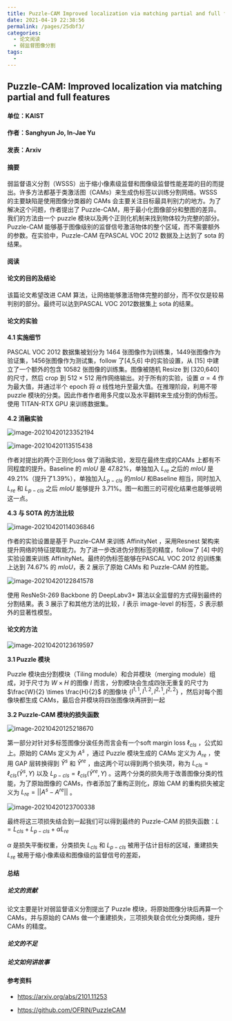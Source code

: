 ```yaml
---
title: Puzzle-CAM Improved localization via matching partial and full features
date: 2021-04-19 22:38:56
permalink: /pages/25dbf3/
categories:
  - 论文阅读
  - 弱监督图像分割
tags:
  - 
---
```

## Puzzle-CAM: Improved localization via matching partial and full features

#### 单位：KAIST

#### 作者：Sanghyun Jo, In-Jae Yu

#### 发表：Arxiv

#### 摘要

弱监督语义分割（WSSS）出于缩小像素级监督和图像级监督性能差距的目的而提出。许多方法都基于类激活图（CAMs）来生成伪标签以训练分割网络。WSSS 的主要缺陷是使用图像分类器的 CAMs 会主要关注目标最具判别力的地方。为了解决这个问题，作者提出了 Puzzle-CAM，用于最小化图像部分和整图的差异。我们的方法由一个 puzzle 模块以及两个正则化机制来找到物体较为完整的部分。Puzzle-CAM 能够基于图像级别的监督信号激活物体的整个区域，而不需要额外的参数。在实验中，Puzzle-CAM 在PASCAL VOC 2012 数据及上达到了 sota 的结果。

#### 阅读

#### 论文的目的及结论

该篇论文希望改进 CAM 算法，让网络能够激活物体完整的部分，而不仅仅是较易判别的部分。最终可以达到PASCAL VOC 2012数据集上 sota 的结果。

#### 论文的实验

**4.1 实施细节**

PASCAL VOC 2012 数据集被划分为 1464 张图像作为训练集，1449张图像作为验证集，1456张图像作为测试集，follow 了[4,5,6] 中的实验设置，从 [15] 中建立了一个额外的包含 10582 张图像的训练集。图像被随机 Resize 到 [320,640] 的尺寸，然后 crop 到 $512\times512$ 用作网络输出。对于所有的实验，设置 $\alpha=4$ 作为最大值，并通过半个 epoch 将 $\alpha$ 线性地升至最大值。在推理阶段，利用不带 puzzle 模块的分类。因此作者作者用多尺度以及水平翻转来生成分割的伪标签。使用 TITAN-RTX GPU 来训练数据集。

**4.2 消融实验**

![image-20210420123352194](https://muyun-blog-pic.oss-cn-shanghai.aliyuncs.com/picgo/image-20210420123352194.png)

![image-20210420113515438](https://muyun-blog-pic.oss-cn-shanghai.aliyuncs.com/picgo/image-20210420113515438.png)

作者对提出的两个正则化loss 做了消融实验，发现在最终生成的CAMs 上都有不同程度的提升。Baseline 的 $mIoU$ 是 47.82%，单独加入 $L_{re}$ 之后的 $mIoU$ 是 49.21%（提升了1.39%），单独加入$L_{p-cls}$ 的$mIoU$ 和Baseline 相当，同时加入 $L_{re}$ 和 $L_{p-cls}$ 之后 $mIoU$ 能够提升 3.71%。图一和图三的可视化结果也能够说明这一点。

**4.3 与 SOTA 的方法比较**

![image-20210420114036846](https://muyun-blog-pic.oss-cn-shanghai.aliyuncs.com/picgo/image-20210420114036846.png)

作者的实验设置是基于 Puzzle-CAM 来训练 AffinityNet ，采用Resnest 架构来提升网络的特征提取能力。为了进一步改进伪分割标签的精度，follow了 [4] 中的实验设置来训练 AffinityNet。最终的伪标签能够在PASCAL VOC 2012 的训练集上达到 74.67% 的 $mIoU$，表 2 展示了原始 CAMs 和 Puzzle-CAM 的性能。

![image-20210420122841578](https://muyun-blog-pic.oss-cn-shanghai.aliyuncs.com/picgo/image-20210420122841578.png)

使用 ResNeSt-269 Backbone 的 DeepLabv3+ 算法以全监督的方式得到最终的分割结果。表 3 展示了和其他方法的比较，$I$ 表示 image-level 的标签，$S$ 表示额外的显著性模型。

#### 论文的方法

![image-20210420123619597](https://muyun-blog-pic.oss-cn-shanghai.aliyuncs.com/picgo/image-20210420123619597.png)

**3.1 Puzzle 模块**

Puzzle 模块由分割模块（Tiling module）和合并模块（merging module）组成，对于尺寸为 $W\times H$ 的图像 $I$ 而言，分割模块会生成四张无重复的尺寸为 $\frac{W}{2} \times \frac{H}{2}$ 的图像块 {$I^{1,1},I^{1,2},I^{2,1},I^{2,2}$}  ，然后对每个图像块都生成 CAMs，最后合并模块将四张图像块再拼到一起

**3.2 Puzzle-CAM 模块的损失函数**

![image-20210420125218670](https://muyun-blog-pic.oss-cn-shanghai.aliyuncs.com/picgo/image-20210420125218670.png)

第一部分对针对多标签图像分诶任务而言会有一个soft margin loss $\ell_{cls}$ ，公式如上。原始的 CAMs 定义为 $A^s$ ，通过 Puzzle 模块生成的 CAMs 定义为 $A_{re}$ ，使用 GAP 层转换得到 $\hat{Y}^s$ 和 $\hat{Y}^{re}$ ，由这两个可以得到两个损失项，称为 $L_{cls} = \ell_{cls}(\hat{Y}^s, Y)$ 以及 $L_{p-cls} = \ell_{cls}(\hat{Y}^{re}, Y)$ 。这两个分类的损失用于改善图像分类的性能，为了原始图像的 CAMs，作者添加了重构正则化，原始 CAM 的重构损失被定义为 $L_{re} = ||A^s-A^{re}||$ 。

![image-20210420123700338](https://muyun-blog-pic.oss-cn-shanghai.aliyuncs.com/picgo/image-20210420123700338.png)

最终将这三项损失结合到一起我们可以得到最终的 Puzzle-CAM 的损失函数：$L = L_{cls} + L_{p-cls} + \alpha L_{re}$

$\alpha$ 是损失平衡权重，分类损失 $L_{cls}$ 和 $L_{p-cls}$ 被用于估计目标的区域，重建损失 $L_{re}$ 被用于缩小像素级和图像级的监督信号的差距，

#### 总结

##### 论文的贡献

论文主要是针对弱监督语义分割提出了 Puzzle 模块，将原始图像分块后再算一个CAMs，并与原始的 CAMs 做一个重建损失，三项损失联合优化分类网络，提升 CAMs 的精度。

##### 论文的不足

##### 论文如何讲故事

#### 参考资料

- https://arxiv.org/abs/2101.11253

- https://github.com/OFRIN/PuzzleCAM

  